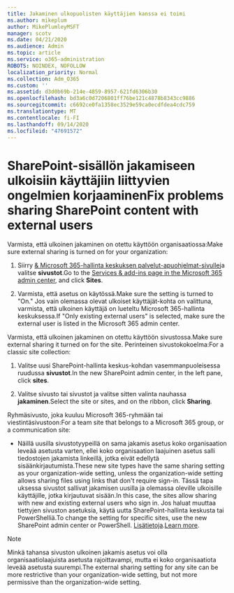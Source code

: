 ```yaml
---
title: Jakaminen ulkopuolisten käyttäjien kanssa ei toimi
ms.author: mikeplum
author: MikePlumleyMSFT
manager: scotv
ms.date: 04/21/2020
ms.audience: Admin
ms.topic: article
ms.service: o365-administration
ROBOTS: NOINDEX, NOFOLLOW
localization_priority: Normal
ms.collection: Adm_O365
ms.custom: ''
ms.assetid: d3d0b69b-214e-4859-8957-621fd6306b30
ms.openlocfilehash: bd3a6c0d7206801ff76be121c4878b8343cc9886
ms.sourcegitcommit: c6692ce0fa1358ec3529e59ca0ecdfdea4cdc759
ms.translationtype: MT
ms.contentlocale: fi-FI
ms.lasthandoff: 09/14/2020
ms.locfileid: "47691572"
---
```

# <a name="fix-problems-sharing-sharepoint-content-with-external-users"></a><span data-ttu-id="ca2f2-102">SharePoint-sisällön jakamiseen ulkoisiin käyttäjiin liittyvien ongelmien korjaaminen</span><span class="sxs-lookup"><span data-stu-id="ca2f2-102">Fix problems sharing SharePoint content with external users</span></span>

<span data-ttu-id="ca2f2-103">Varmista, että ulkoinen jakaminen on otettu käyttöön organisaatiossa:</span><span class="sxs-lookup"><span data-stu-id="ca2f2-103">Make sure external sharing is turned on for your organization:</span></span>
  
1. <span data-ttu-id="ca2f2-104">Siirry [ &amp; Microsoft 365-hallinta keskuksen palvelut-apuohjelmat-sivulle](https://portal.office.com/adminportal/home#/Settings/ServicesAndAddIns)ja valitse **sivustot**.</span><span class="sxs-lookup"><span data-stu-id="ca2f2-104">Go to the [Services &amp; add-ins page in the Microsoft 365 admin center](https://portal.office.com/adminportal/home#/Settings/ServicesAndAddIns), and click **Sites**.</span></span>
    
2. <span data-ttu-id="ca2f2-105">Varmista, että asetus on käytössä.</span><span class="sxs-lookup"><span data-stu-id="ca2f2-105">Make sure the setting is turned to "On."</span></span> <span data-ttu-id="ca2f2-106">Jos vain olemassa olevat ulkoiset käyttäjät-kohta on valittuna, varmista, että ulkoinen käyttäjä on lueteltu Microsoft 365-hallinta keskuksessa.</span><span class="sxs-lookup"><span data-stu-id="ca2f2-106">If "Only existing external users" is selected, make sure the external user is listed in the Microsoft 365 admin center.</span></span>
    
<span data-ttu-id="ca2f2-107">Varmista, että ulkoinen jakaminen on otettu käyttöön sivustossa.</span><span class="sxs-lookup"><span data-stu-id="ca2f2-107">Make sure external sharing it turned on for the site.</span></span> <span data-ttu-id="ca2f2-108">Perinteinen sivustokokoelma:</span><span class="sxs-lookup"><span data-stu-id="ca2f2-108">For a classic site collection:</span></span>
  
1. <span data-ttu-id="ca2f2-109">Valitse uusi SharePoint-hallinta keskus-kohdan vasemmanpuoleisessa ruudussa **sivustot**.</span><span class="sxs-lookup"><span data-stu-id="ca2f2-109">In the new SharePoint admin center, in the left pane, click **sites**.</span></span>
    
2. <span data-ttu-id="ca2f2-110">Valitse sivusto tai sivustot ja valitse sitten valinta nauhassa **jakaminen**.</span><span class="sxs-lookup"><span data-stu-id="ca2f2-110">Select the site or sites, and on the ribbon, click **Sharing**.</span></span>
    
<span data-ttu-id="ca2f2-111">Ryhmäsivusto, joka kuuluu Microsoft 365-ryhmään tai viestintäsivustoon:</span><span class="sxs-lookup"><span data-stu-id="ca2f2-111">For a team site that belongs to a Microsoft 365 group, or a communication site:</span></span>
  
- <span data-ttu-id="ca2f2-112">Näillä uusilla sivustotyypeillä on sama jakamis asetus koko organisaation leveää asetusta varten, ellei koko organisaation laajuinen asetus salli tiedostojen jakamista linkeillä, jotka eivät edellytä sisäänkirjautumista.</span><span class="sxs-lookup"><span data-stu-id="ca2f2-112">These new site types have the same sharing setting as your organization-wide setting, unless the organization-wide setting allows sharing files using links that don't require sign-in.</span></span> <span data-ttu-id="ca2f2-113">Tässä tapa uksessa sivustot sallivat jakamisen uusilla ja olemassa oleville ulkoisille käyttäjille, jotka kirjautuvat sisään.</span><span class="sxs-lookup"><span data-stu-id="ca2f2-113">In this case, the sites allow sharing with new and existing external users who sign in.</span></span> <span data-ttu-id="ca2f2-114">Jos haluat muuttaa tiettyjen sivuston asetuksia, käytä uutta SharePoint-hallinta keskusta tai PowerShelliä.</span><span class="sxs-lookup"><span data-stu-id="ca2f2-114">To change the setting for specific sites, use the new SharePoint admin center or PowerShell.</span></span> <span data-ttu-id="ca2f2-115">[Lisätietoja](https://go.microsoft.com/fwlink/?linkid=871863).</span><span class="sxs-lookup"><span data-stu-id="ca2f2-115">[Learn more](https://go.microsoft.com/fwlink/?linkid=871863).</span></span>
    
> [!NOTE]
> <span data-ttu-id="ca2f2-116">Minkä tahansa sivuston ulkoinen jakamis asetus voi olla organisaatiolaajuista asetusta rajoittavampi, mutta ei koko organisaatiota leveää asetusta suurempi.</span><span class="sxs-lookup"><span data-stu-id="ca2f2-116">The external sharing setting for any site can be more restrictive than your organization-wide setting, but not more permissive than the organization-wide setting.</span></span> 
  

